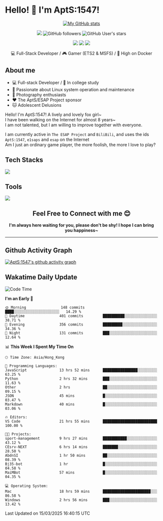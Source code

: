 # Hello! 👋 I'm AptS:1547! 

<div align="center">

 [![My GitHub stats](https://github-readme-stats.vercel.app/api?username=AptS-1547&show_icons=true&theme=transparent)](https://github.com/AptS-1547)

 ![](https://komarev.com/ghpvc/?username=AptS-1547&color=blue&style=flat-square)
 ![GitHub followers](https://img.shields.io/github/followers/AptS-1547?style=flat-square)
 ![GitHub User's stars](https://img.shields.io/github/stars/AptS-1547?style=flat-square)
 
 [![](https://img.shields.io/badge/website-4493f8?style=for-the-badge&logo=About.me&logoColor=white)](https://esaps.net/)
 [![](https://img.shields.io/badge/RSS-4493f8?style=for-the-badge&logo=rss&logoColor=white)](https://esaps.net/feed/)
 [![](https://img.shields.io/badge/Email-4493f8?style=for-the-badge&logo=gmail&logoColor=white)](mailto:apts-1547@esaps.net)

 💻 Full-Stack Developer / 🎮 Gamer (ETS2 & MSFS) / 🐋 High on Docker

</div>

## About me

- 💻 Full-stack Developer / 🏫 In college study
- 📶 Passionate about Linux system operation and maintenance
- 📸 Photography enthusiasts
- ❤ The AptS/ESAP Project sponsor
- 🐱 Adolescent Delusions

Hello! I'm AptS:1547! A lively and lovely fox girl~  
I have been walking on the Internet for almost 8 years~  
I am not talented, but I am willing to improve together with everyone.  

I am currently active in `The ESAP Project` and `BiliBili`, and uses the ids `AptS:1547`, `e1saps` and `esap` on the Internet  
Am I just an ordinary game player, the more foolish, the more I love to play?  

## Tech Stacks
<a href="https://skillicons.dev">
  <img src="https://skillicons.dev/icons?i=py,arduino,php,html,css,javascript,typescript,bash,java,kotlin,vue,go,nodejs,cpp,rust,tailwind" />
</a>
   
## Tools

<a href="https://skillicons.dev">
  <img src="https://skillicons.dev/icons?i=ae,pr,ps,au,blender,visualstudio,vscode,androidstudio,idea,anaconda,gradle,maven,npm,vite,yarn,cloudflare,docker,git,github,githubactions,jenkins,nginx,workers,wordpress,sentry,grafana,prometheus,postgres,mysql,mongodb,redis" />
</a>

## <div align="center"> Feel Free to Connect with me 😊 </div>

**<div align="center">I'm always here waiting for you, please don't be shy! I hope I can bring you happiness~</div>**

----------------------

## Github Activity Graph

[![AptS:1547's github activity graph](https://github-readme-activity-graph.vercel.app/graph?username=AptS-1547&theme=react-dark)](https://github.com/AptS-1547)

## Wakatime Daily Update

<!--START_SECTION:waka-->
![Code Time](http://img.shields.io/badge/Code%20Time-337%20hrs%2020%20mins-blue)

**I'm an Early 🐤** 

```text
🌞 Morning                148 commits         ████░░░░░░░░░░░░░░░░░░░░░   14.29 % 
🌆 Daytime                401 commits         ██████████░░░░░░░░░░░░░░░   38.71 % 
🌃 Evening                356 commits         █████████░░░░░░░░░░░░░░░░   34.36 % 
🌙 Night                  131 commits         ███░░░░░░░░░░░░░░░░░░░░░░   12.64 % 
```


📊 **This Week I Spent My Time On** 

```text
🕑︎ Time Zone: Asia/Hong_Kong

💬 Programming Languages: 
JavaScript               13 hrs 52 mins      ████████████████░░░░░░░░░   63.25 % 
Python                   2 hrs 32 mins       ███░░░░░░░░░░░░░░░░░░░░░░   11.63 % 
Other                    2 hrs               ██░░░░░░░░░░░░░░░░░░░░░░░   09.15 % 
JSON                     45 mins             █░░░░░░░░░░░░░░░░░░░░░░░░   03.47 % 
Markdown                 40 mins             █░░░░░░░░░░░░░░░░░░░░░░░░   03.06 % 

🔥 Editors: 
VS Code                  21 hrs 55 mins      █████████████████████████   100.00 % 

🐱‍💻 Projects: 
sport-management         9 hrs 27 mins       ███████████░░░░░░░░░░░░░░   43.12 % 
CEsrv-NEXT               6 hrs 14 mins       ███████░░░░░░░░░░░░░░░░░░   28.50 % 
AbdnSI                   1 hr 50 mins        ██░░░░░░░░░░░░░░░░░░░░░░░   08.39 % 
Bj35-bot                 1 hr                █░░░░░░░░░░░░░░░░░░░░░░░░   04.58 % 
MaiMBot                  57 mins             █░░░░░░░░░░░░░░░░░░░░░░░░   04.35 % 

💻 Operating System: 
Mac                      18 hrs 59 mins      ██████████████████████░░░   86.58 % 
Windows                  2 hrs 56 mins       ███░░░░░░░░░░░░░░░░░░░░░░   13.42 % 
```


 Last Updated on 15/03/2025 16:40:15 UTC
<!--END_SECTION:waka-->

